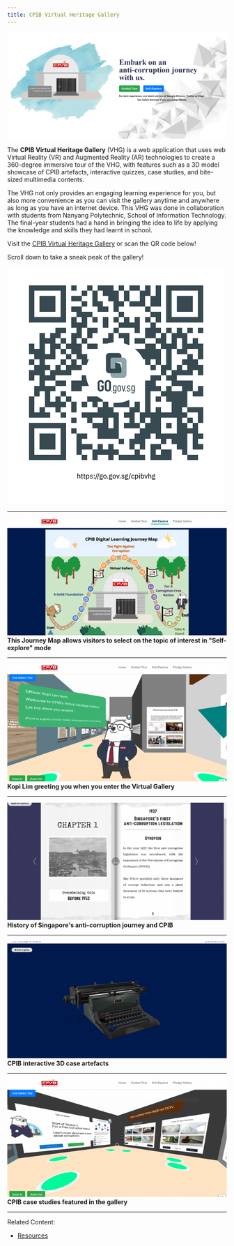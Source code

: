 ```yaml
---
title: CPIB Virtual Heritage Gallery
---
```


<img src="/images/resource_vhghomepage.png" alt="CPIB Virtual Heritage Gallery">

The **CPIB Virtual Heritage Gallery** (VHG) is a web application that uses web Virtual Reality (VR) and Augmented Reality (AR) technologies to create a 360-degree immersive tour of the VHG, with features such as a 3D model showcase of CPIB artefacts, interactive quizzes, case studies, and bite-sized multimedia contents.

The VHG not only provides an engaging learning experience for you, but also more convenience as you can visit the gallery anytime and anywhere as long as you have an internet device. This VHG was done in collaboration with students from Nanyang Polytechnic, School of Information Technology. The final-year students had a hand in bringing the idea to life by applying the knowledge and skills they had learnt in school.

Visit the <a href="http://www.go.gov.sg/cpibvhg" target="_blank">CPIB Virtual Heritage Gallery</a> or scan the QR code below! 

Scroll down to take a sneak peak of the gallery!

<img src="/images/resource_vhg-qr.png" alt="CPIB VHG QR Code">

<hr color="#f0f4f6" size="1" width="100%">

<img src="/images/resource_vhg-1-journey-map.png" alt="CPIB Virtual Heritage Gallery"><br>
**This Journey Map allows visitors to select on the topic of interest in "Self-explore" mode**

<hr color="#f0f4f6" size="1" width="100%">

<img src="/images/resource_vhg-2-kopi.png" alt="CPIB VHG QR Code"><br>
**Kopi Lim greeting you when you enter the Virtual Gallery**

<hr color="#f0f4f6" size="1" width="100%">

<img src="/images/resource_vhg-3-heritage.png" alt="CPIB VHG QR Code"><br>
**History of Singapore's anti-corruption journey and CPIB**

<hr color="#f0f4f6" size="1" width="100%">

<img src="/images/resource_vhg-4-3d-artefacts.png" alt="CPIB VHG QR Code"><br>
**CPIB interactive 3D case artefacts**

<hr color="#f0f4f6" size="1" width="100%">

<img src="/images/resource_vhg-5-gallery.png" alt="CPIB VHG QR Code"><br>
**CPIB case studies featured in the gallery**

<hr color="#f0f4f6" size="1" width="100%">

Related Content:

* [Resources](/about-corruption/prevention-and-education/resources/)
